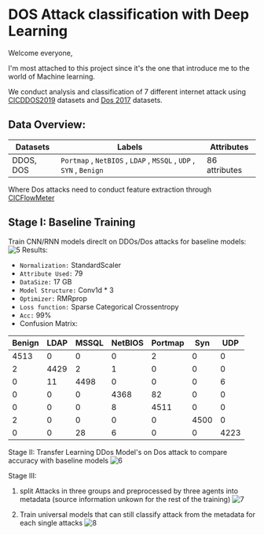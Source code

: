 # DOS Attack classification with Deep Learning
Welcome everyone,

I'm most attached to this project since it's the one that introduce me to the world of Machine learning. 

We conduct analysis and classification of 7 different internet attack using [CICDDOS2019](https://www.unb.ca/cic/datasets/ddos-2019.html) datasets and [Dos 2017](https://www.unb.ca/cic/datasets/dos-dataset.html) datasets.


## Data Overview:
| Datasets | Labels | Attributes|
| --| --| --|
|DDOS, DOS | ```Portmap``` , ```NetBIOS``` , ```LDAP``` , ```MSSQL``` , ```UDP``` , ```SYN``` , ```Benign``` |86 attributes|

Where Dos attacks need to conduct feature extraction through [CICFlowMeter](https://github.com/CanadianInstituteForCybersecurity/CICFlowMeter)

## Stage I: Baseline Training
Train CNN/RNN models direclt on DDOs/Dos attacks for baseline models:
![5](https://user-images.githubusercontent.com/97998419/223625271-567a2b0c-ff48-471b-aed8-9131839d6f91.png)
Results:
* ```Normalization:``` StandardScaler
* ```Attribute Used:``` 79
* ```DataSize:``` 17 GB
* ```Model Structure:``` Conv1d * 3
* ```Optimizer:``` RMRprop
* ```Loss function:``` Sparse Categorical Crossentropy
* ```Acc:``` 99%
* Confusion Matrix:
  
|Benign | LDAP | MSSQL | NetBIOS| Portmap | Syn| UDP|
| -- | --| --| --| --| --| --|
 |4513  |  0  |  0  |  0  |  2  |  0  |  0 | 
   |  2 |4429  |  2  |  1   | 0   | 0  |  0    |
   |  0  | 11 |4498   | 0 |   0  |  0   | 6    |
   |  0  |  0  |  0| 4368 |  82   | 0   | 0    |
  |   0  |  0  |  0  |  8| 4511  |  0   | 0   |
 |  2  |  0 |   0  |  0  |  0 |4500   | 0    |
  |  0  |  0 |  28 |   6  |  0   | 0 |4223  |


Stage II:
Transfer Learning DDos Model's on Dos attack to compare accuracy with baseline models
![6](https://user-images.githubusercontent.com/97998419/223625324-73e8ce11-68c8-437c-9c98-7fbd504819ab.png)

Stage III:
1. split Attacks in three groups and preprocessed by three agents into metadata (source information unkown for the rest of the training)
![7](https://user-images.githubusercontent.com/97998419/223625440-95b8ad99-0307-4156-95c2-573bd0c7a5d4.png)


2. Train universal models that can still classify attack from the metadata for each single attacks
![8](https://user-images.githubusercontent.com/97998419/223625529-2c74d096-116e-489f-a62f-a3781b07c6b8.png)
